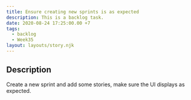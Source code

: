 ```yaml
---
title: Ensure creating new sprints is as expected
description: This is a backlog task.
date: 2020-08-24 17:25:00.00 +7
tags:
  - backlog
  - Week35
layout: layouts/story.njk
---
```

## Description

Create a new sprint and add some stories, make sure the UI displays as expected.
